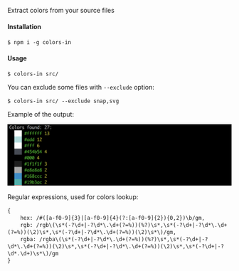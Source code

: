 Extract colors from your source files

#### Installation

    $ npm i -g colors-in

#### Usage

    $ colors-in src/

You can exclude some files with `--exclude` option:

    $ colors-in src/ --exclude snap,svg

Example of the output:

![Example](./screenshot.png)

Regular expressions, used for colors lookup:

    {
        hex: /#([a-f0-9]{3}|[a-f0-9]{4}(?:[a-f0-9]{2}){0,2})\b/gm,
        rgb: /rgb\(\s*(-?\d+|-?\d*\.\d+(?=%))(%?)\s*,\s*(-?\d+|-?\d*\.\d+(?=%))(\2)\s*,\s*(-?\d+|-?\d*\.\d+(?=%))(\2)\s*\)/gm,
        rgba: /rgba\(\s*(-?\d+|-?\d*\.\d+(?=%))(%?)\s*,\s*(-?\d+|-?\d*\.\d+(?=%))(\2)\s*,\s*(-?\d+|-?\d*\.\d+(?=%))(\2)\s*,\s*(-?\d+|-?\d*.\d+)\s*\)/gm
    }
